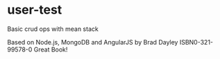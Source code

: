 # user-test
Basic crud ops with mean stack

Based on Node.js, MongoDB and AngularJS by Brad Dayley
ISBN0-321-99578-0
Great Book!
